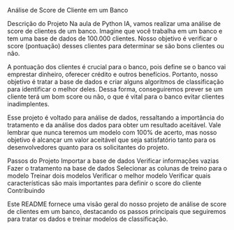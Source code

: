 Análise de Score de Cliente em um Banco

Descrição do Projeto
Na aula de Python IA, vamos realizar uma análise de score de clientes de um banco. Imagine que você trabalha em um banco e tem uma base de dados de 100.000 clientes. Nosso objetivo é verificar o score (pontuação) desses clientes para determinar se são bons clientes ou não.

A pontuação dos clientes é crucial para o banco, pois define se o banco vai emprestar dinheiro, oferecer crédito e outros benefícios. Portanto, nosso objetivo é tratar a base de dados e criar alguns algoritmos de classificação para identificar o melhor deles. Dessa forma, conseguiremos prever se um cliente terá um bom score ou não, o que é vital para o banco evitar clientes inadimplentes.

Esse projeto é voltado para análise de dados, ressaltando a importância do tratamento e da análise dos dados para obter um resultado aceitável. Vale lembrar que nunca teremos um modelo com 100% de acerto, mas nosso objetivo é alcançar um valor aceitável que seja satisfatório tanto para os desenvolvedores quanto para os solicitantes do projeto.

Passos do Projeto
Importar a base de dados
Verificar informações vazias
Fazer o tratamento na base de dados
Selecionar as colunas de treino para o modelo
Treinar dois modelos
Verificar o melhor modelo
Verificar quais características são mais importantes para definir o score do cliente
Contribuindo

Este README fornece uma visão geral do nosso projeto de análise de score de clientes em um banco, destacando os passos principais que seguiremos para tratar os dados e treinar modelos de classificação.

